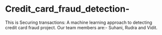 # Credit_card_fraud_detection-
This is Securing transactions: A machine learning approach to detecting credit card fraud project. 
Our team members are:- Suhani, Rudra and Vidit. 
